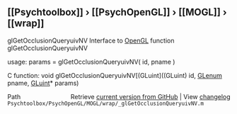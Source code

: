 ## [[Psychtoolbox]] &#8250; [[PsychOpenGL]] &#8250; [[MOGL]] &#8250; [[wrap]]

glGetOcclusionQueryuivNV  Interface to [OpenGL](OpenGL) function glGetOcclusionQueryuivNV  
  
usage:  params = glGetOcclusionQueryuivNV( id, pname )  
  
C function:  void glGetOcclusionQueryuivNV[(GLuint]((GLuint) id, [GLenum](GLenum) pname, [GLuint](GLuint)\* params)  




<div class="code_header" style="text-align:right;">
  <span style="float:left;">Path&nbsp;&nbsp;</span> <span class="counter">Retrieve <a href=
  "https://raw.github.com/Psychtoolbox-3/Psychtoolbox-3/beta/Psychtoolbox/PsychOpenGL/MOGL/wrap/_glGetOcclusionQueryuivNV.m">current version from GitHub</a> | View <a href=
  "https://github.com/Psychtoolbox-3/Psychtoolbox-3/commits/beta/Psychtoolbox/PsychOpenGL/MOGL/wrap/_glGetOcclusionQueryuivNV.m">changelog</a></span>
</div>
<div class="code">
  <code>Psychtoolbox/PsychOpenGL/MOGL/wrap/_glGetOcclusionQueryuivNV.m</code>
</div>

